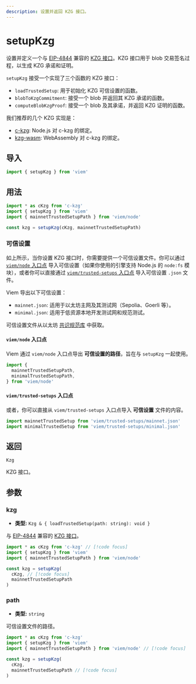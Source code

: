 ```yaml
---
description: 设置并返回 KZG 接口。
---
```


# setupKzg

设置并定义一个与 [EIP-4844](https://eips.ethereum.org/EIPS/eip-4844) 兼容的 [KZG 接口](https://notes.ethereum.org/@vbuterin/proto_danksharding_faq#How-%E2%80%9Ccomplicated%E2%80%9D-and-%E2%80%9Cnew%E2%80%9D-is-KZG)。KZG 接口用于 blob 交易签名过程，以生成 KZG 承诺和证明。

`setupKzg` 接受一个实现了三个函数的 KZG 接口：

- `loadTrustedSetup`: 用于初始化 KZG 可信设置的函数。
- `blobToKzgCommitment`: 接受一个 blob 并返回其 KZG 承诺的函数。
- `computeBlobKzgProof`: 接受一个 blob 及其承诺，并返回 KZG 证明的函数。

我们推荐的几个 KZG 实现是：
- [c-kzg](https://github.com/ethereum/c-kzg-4844): Node.js 对 c-kzg 的绑定。
- [kzg-wasm](https://github.com/ethereumjs/kzg-wasm): WebAssembly 对 c-kzg 的绑定。

## 导入

```ts twoslash
import { setupKzg } from 'viem'
```

## 用法

```ts twoslash
import * as cKzg from 'c-kzg'
import { setupKzg } from 'viem'
import { mainnetTrustedSetupPath } from 'viem/node'

const kzg = setupKzg(cKzg, mainnetTrustedSetupPath)
```

### 可信设置

如上所示，当你设置 KZG 接口时，你需要提供一个可信设置文件。你可以通过 [`viem/node` 入口点](#viemnode-entrypoint) 导入可信设置（如果你使用的引擎支持 Node.js 的 `node:fs` 模块），或者你可以直接通过 [`viem/trusted-setups` 入口点](#viemtrusted-setups-entrypoint) 导入可信设置 `.json` 文件。

Viem 导出以下可信设置：

- `mainnet.json`: 适用于以太坊主网及其测试网（Sepolia、Goerli 等）。
- `minimal.json`: 适用于低资源本地开发测试网和规范测试。

可信设置文件从以太坊 [共识规范库](https://github.com/ethereum/consensus-specs/tree/dev/presets) 中获取。

#### `viem/node` 入口点

Viem 通过 `viem/node` 入口点导出 **可信设置的路径**，旨在与 `setupKzg` 一起使用。

```ts
import {
  mainnetTrustedSetupPath,
  minimalTrustedSetupPath,
} from 'viem/node'
```

#### `viem/trusted-setups` 入口点

或者，你可以直接从 `viem/trusted-setups` 入口点导入 **可信设置** 文件的内容。

```ts
import mainnetTrustedSetup from 'viem/trusted-setups/mainnet.json'
import minimalTrustedSetup from 'viem/trusted-setups/minimal.json'
```

## 返回

`Kzg`

KZG 接口。

## 参数

### kzg

- **类型:** `Kzg & { loadTrustedSetup(path: string): void }`

与 [EIP-4844](https://eips.ethereum.org/EIPS/eip-4844) 兼容的 [KZG 接口](https://notes.ethereum.org/@vbuterin/proto_danksharding_faq#How-%E2%80%9Ccomplicated%E2%80%9D-and-%E2%80%9Cnew%E2%80%9D-is-KZG)。

```ts twoslash
import * as cKzg from 'c-kzg' // [!code focus]
import { setupKzg } from 'viem'
import { mainnetTrustedSetupPath } from 'viem/node'

const kzg = setupKzg(
  cKzg, // [!code focus]
  mainnetTrustedSetupPath
)
```

### path

- **类型:** `string`

可信设置文件的路径。

```ts twoslash
import * as cKzg from 'c-kzg'
import { setupKzg } from 'viem'
import { mainnetTrustedSetupPath } from 'viem/node' // [!code focus]

const kzg = setupKzg(
  cKzg, 
  mainnetTrustedSetupPath // [!code focus]
)
```